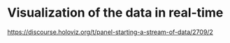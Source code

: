 # Visualization of the data in real-time


https://discourse.holoviz.org/t/panel-starting-a-stream-of-data/2709/2
